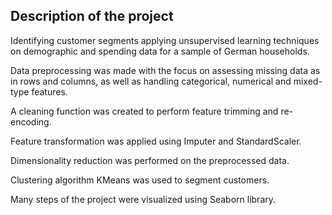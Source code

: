 ## Description of the project

Identifying customer segments applying unsupervised learning techniques on demographic and spending data for a sample of German
households.

Data preprocessing was made with the focus on assessing missing data as in rows and columns, as well as handling categorical, numerical and mixed-type features.

A cleaning function was created to perform feature trimming and re-encoding.

Feature transformation was applied using Imputer and StandardScaler.

Dimensionality reduction was performed on the preprocessed data.

Clustering algorithm KMeans was used to segment customers. 

Many steps of the project were visualized using Seaborn library.

